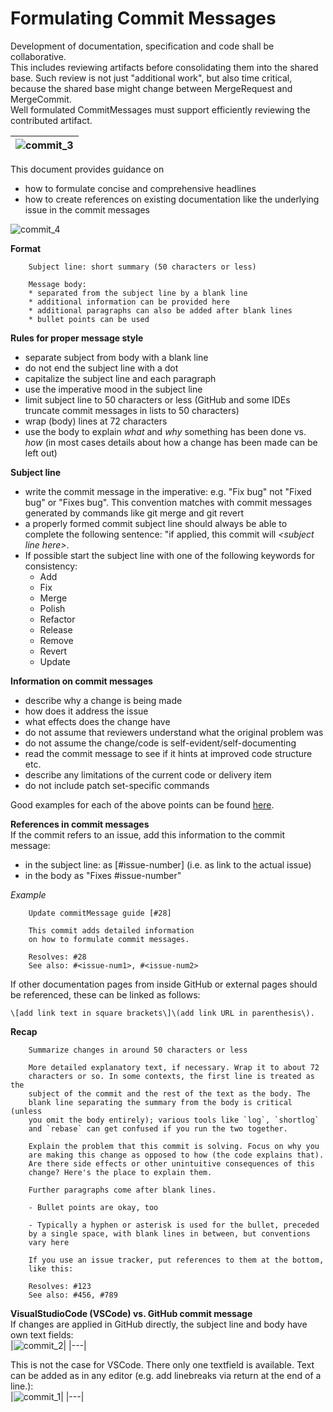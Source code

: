 # Formulating Commit Messages

Development of documentation, specification and code shall be collaborative.  
This includes reviewing artifacts before consolidating them into the shared base. Such review is not just "additional work", but also time critical, because the shared base might change between MergeRequest and MergeCommit.  
Well formulated CommitMessages must support efficiently reviewing the contributed artifact.

|![commit_3](https://user-images.githubusercontent.com/57349523/155990223-e85bd072-25e7-4650-971a-029f401d908a.jpg)|
|---|

This document provides guidance on 
* how to formulate concise and comprehensive headlines
* how to create references on existing documentation like the underlying issue in the commit messages

![commit_4](https://user-images.githubusercontent.com/57349523/155999499-f2876aa5-4d0a-45ca-a43c-2256ebf58d48.jpg)

**Format**
```
    Subject line: short summary (50 characters or less)
    
    Message body: 
    * separated from the subject line by a blank line
    * additional information can be provided here 
    * additional paragraphs can also be added after blank lines
    * bullet points can be used
```

**Rules for proper message style**
* separate subject from body with a blank line
* do not end the subject line with a dot
* capitalize the subject line and each paragraph
* use the imperative mood in the subject line
* limit subject line to 50 characters or less (GitHub and some IDEs truncate commit messages in lists to 50 characters)
* wrap (body) lines at 72 characters
* use the body to explain *what* and *why* something has been done vs. *how* (in most cases details about how a change has been made can be left out)

**Subject line**  
* write the commit message in the imperative: e.g. "Fix bug" not "Fixed bug" or "Fixes bug". This convention matches with commit messages generated by commands like git merge and git revert
* a properly formed commit subject line should always be able to complete the following sentence: "if applied, this commit will *\<subject line here\>*.
* If possible start the subject line with one of the following keywords for consistency:
    * Add 
    * Fix
    * Merge 
    * Polish
    * Refactor
    * Release
    * Remove
    * Revert
    * Update

**Information on commit messages**
* describe why a change is being made
* how does it address the issue
* what effects does the change have
* do not assume that reviewers understand what the original problem was
* do not assume the change/code is self-evident/self-documenting
* read the commit message to see if it hints at improved code structure etc.
* describe any limitations of the current code or delivery item
* do not include patch set-specific commands

Good examples for each of the above points can be found [here](https://wiki.openstack.org/wiki/GitCommitMessages#Information_in_commit_messages).

**References in commit messages**  
If the commit refers to an issue, add this information to the commit message:
* in the subject line: as \[#issue-number\] (i.e. as link to the actual issue)
* in the body as "Fixes #issue-number"

*Example*
```
    Update commitMessage guide [#28]

    This commit adds detailed information 
    on how to formulate commit messages.

    Resolves: #28
    See also: #<issue-num1>, #<issue-num2>
```

If other documentation pages from inside GitHub or external pages should be referenced, these can be linked as follows:
```
\[add link text in square brackets\]\(add link URL in parenthesis\).
```

**Recap**
```
    Summarize changes in around 50 characters or less

    More detailed explanatory text, if necessary. Wrap it to about 72
    characters or so. In some contexts, the first line is treated as the
    subject of the commit and the rest of the text as the body. The
    blank line separating the summary from the body is critical (unless
    you omit the body entirely); various tools like `log`, `shortlog`
    and `rebase` can get confused if you run the two together.

    Explain the problem that this commit is solving. Focus on why you
    are making this change as opposed to how (the code explains that).
    Are there side effects or other unintuitive consequences of this
    change? Here's the place to explain them.

    Further paragraphs come after blank lines.

    - Bullet points are okay, too

    - Typically a hyphen or asterisk is used for the bullet, preceded
    by a single space, with blank lines in between, but conventions
    vary here

    If you use an issue tracker, put references to them at the bottom,
    like this:

    Resolves: #123
    See also: #456, #789
```
    
**VisualStudioCode (VSCode) vs. GitHub commit message**  
If changes are applied in GitHub directly, the subject line and body have own text fields:  
|![commit_2](https://user-images.githubusercontent.com/57349523/155980718-cbbb2d14-89c7-4938-9e15-70253f7252e3.jpg)|
|---|

This is not the case for VSCode. There only one textfield is available. Text can be added as in any editor (e.g. add linebreaks via return at the end of a line.):  
|![commit_1](https://user-images.githubusercontent.com/57349523/155980716-30b63626-4f73-4268-9851-cbefc6d24619.jpg)|
|---|
